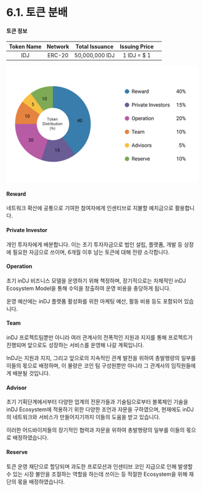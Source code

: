 # 6.1. 토큰 분배

#### 토큰 정보

| Token Name | Network | Total Issuance | Issuing Price |   |
| :--------: | :-----: | :------------: | :-----------: | - |
|     IDJ    |  ERC-20 | 50,000,000 IDJ |  1 IDJ = $ 1  |   |

![](<../.gitbook/assets/image (31).png>)

#### Reward

네트워크 확산에 공통으로 기여한 참여자에게 인센티브로 지불할 예치금으로 활용합니다.

#### Private Investor

개인 투자자에게 배분합니다. 이는 초기 투자자금으로 법인 설립, 플랫폼, 개발 등 상장에 필요한 자금으로 쓰이며, 6개월 이후 남는 토큰에 대해 전량 소각합니다.

#### Operation

초기 inDJ 비즈니스 모델을 운영하기 위해 책정하며, 장기적으로는 자체적인  inDJ Ecosystem Model을 통해 수익을 창출하여 운영 비용을 충당하게 됩니다.&#x20;

운영 예산에는 inDJ 플랫폼 활성화를 위한 마케팅 예산, 활동 비용 등도 포함되어 있습니다.&#x20;

#### Team

inDJ 프로젝트팀뿐만 아니라 여러 관계사의 전폭적인 지원과 지지를 통해 프로젝트가 진행되며 앞으로도 성장하는 서비스를 운영해 나갈 계획입니다.&#x20;

InDJ는 지원과 지지, 그리고 앞으로의 지속적인 관계 발전을 위하여 총발행량의 일부를 이들의 몫으로 배정하며, 이 물량은 코인 팀 구성원뿐만 아니라 그 관계사의 임직원들에게 배분될 것입니다.

#### Advisor

초기 기획단계에서부터 다양한 업계의 전문가들과 기술팀으로부터 블록체인 기술을 inDJ Ecosystem에 적용하기 위한 다양한 조언과 자문을 구하였으며, 현재에도 inDJ의 네트워크와 서비스가 만들어지기까지 이들의 도움을 받고 있습니다.&#x20;

이러한 어드바이저들의 장기적인 협력과 자문을 위하여 총발행량의 일부를 이들의 몫으로 배정하였습니다.

#### Reserve

토큰 운영 재단으로 할당되며 과도한 프로모션과 인센티브 코인 지급으로 인해 발생할 수 있는 시장 불안을 조절하는 역할을 하는데 쓰이는 등 적절한 Ecosystem을 위해 재단의 몫을 배정하였습니다.
